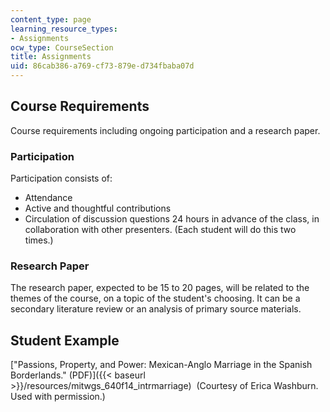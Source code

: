 ```yaml
---
content_type: page
learning_resource_types:
- Assignments
ocw_type: CourseSection
title: Assignments
uid: 86cab386-a769-cf73-879e-d734fbaba07d
---
```


Course Requirements
-------------------

Course requirements including ongoing participation and a research paper.

### Participation

Participation consists of:

*   Attendance
*   Active and thoughtful contributions
*   Circulation of discussion questions 24 hours in advance of the class, in collaboration with other presenters. (Each student will do this two times.)

### Research Paper

The research paper, expected to be 15 to 20 pages, will be related to the themes of the course, on a topic of the student's choosing. It can be a secondary literature review or an analysis of primary source materials.

Student Example
---------------

["Passions, Property, and Power: Mexican-Anglo Marriage in the Spanish Borderlands." (PDF)]({{< baseurl >}}/resources/mitwgs_640f14_intrmarriage)  (Courtesy of Erica Washburn. Used with permission.)